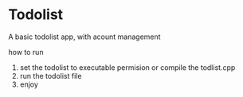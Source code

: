 # Todolist
A basic todolist app, with acount management

how to run
1. set the todolist to executable permision or compile the todlist.cpp
2. run the todolist file
3. enjoy
